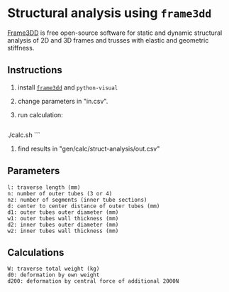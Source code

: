 <!--
SPDX-FileCopyrightText: 2014 Thomas Kalka <thomas.kalka@co-buero.de>
SPDX-FileCopyrightText: 2014 Thomas Kalka <thomas.kalka@googlemail.com>
SPDX-FileCopyrightText: 2020 hoijui <hoijui.quaero@gmail.com>
SPDX-FileCopyrightText: 2023 Robin Vobruba <hoijui.quaero@gmail.com>

SPDX-License-Identifier: CC-BY-SA-4.0
-->

# Structural analysis using `frame3dd`

[Frame3DD](http://frame3dd.sourceforge.net/) is free open-source software
for static and dynamic structural analysis of 2D and 3D frames and trusses
with elastic and geometric stiffness.

## Instructions

1. install [`frame3dd`](http://frame3dd.sourceforge.net/) and `python-visual`
1. change parameters in "in.csv".
1. run calculation:

    ```bash
./calc.sh
    ```
1. find results in "gen/calc/struct-analysis/out.csv"

## Parameters

```
l: traverse length (mm)
n: number of outer tubes (3 or 4)
nz: number of segments (inner tube sections)
d: center to center distance of outer tubes (mm)
d1: outer tubes outer diameter (mm)
w1: outer tubes wall thickness (mm)
d2: inner tubes outer diameter (mm)
w2: inner tubes wall thickness (mm)
```

## Calculations

```
W: traverse total weight (kg)
d0: deformation by own weight
d200: deformation by central force of additional 2000N
```
